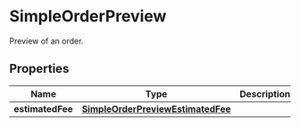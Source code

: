 

# SimpleOrderPreview

Preview of an order.

## Properties

| Name | Type | Description | Notes |
|------------ | ------------- | ------------- | -------------|
|**estimatedFee** | [**SimpleOrderPreviewEstimatedFee**](SimpleOrderPreviewEstimatedFee.md) |  |  [optional] |



